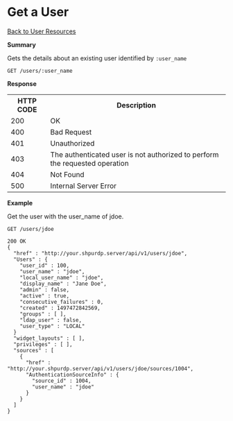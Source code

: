 
<!---
Licensed to the Apache Software Foundation (ASF) under one or more
contributor license agreements. See the NOTICE file distributed with
this work for additional information regarding copyright ownership.
The ASF licenses this file to You under the Apache License, Version 2.0
(the "License"); you may not use this file except in compliance with
the License. You may obtain a copy of the License at

http://www.apache.org/licenses/LICENSE-2.0

Unless required by applicable law or agreed to in writing, software
distributed under the License is distributed on an "AS IS" BASIS,
WITHOUT WARRANTIES OR CONDITIONS OF ANY KIND, either express or implied.
See the License for the specific language governing permissions and
limitations under the License.
-->

Get a User
=====

[Back to User Resources](user-resources.md)

**Summary**

Gets the details about an existing user identified by <code>:user_name</code> 

    GET /users/:user_name

**Response**

<table>
  <tr>
    <th>HTTP CODE</th>
    <th>Description</th>
  </tr>
  <tr>
    <td>200</td>
    <td>OK</td>  
  </tr>
  <tr>
    <td>400</td>
    <td>Bad Request</td>  
  </tr>
  <tr>
    <td>401</td>
    <td>Unauthorized</td>  
  </tr>
  <tr>
    <td>403</td>
    <td>The authenticated user is not authorized to perform the requested operation</td>  
  </tr> 
  <tr>
    <td>404</td>
    <td>Not Found</td>  
  </tr>
  <tr>
    <td>500</td>
    <td>Internal Server Error</td>  
  </tr>
</table>

**Example**

Get the user with the user_name of jdoe.

    GET /users/jdoe

    200 OK
    {
      "href" : "http://your.shpurdp.server/api/v1/users/jdoe",
      "Users" : {
        "user_id" : 100,
        "user_name" : "jdoe",
        "local_user_name" : "jdoe",
        "display_name" : "Jane Doe",
        "admin" : false,
        "active" : true,
        "consecutive_failures" : 0,
        "created" : 1497472842569,
        "groups" : [ ],
        "ldap_user" : false,
        "user_type" : "LOCAL"        
      }
      "widget_layouts" : [ ],
      "privileges" : [ ],
      "sources" : [
        {
          "href" : "http://your.shpurdp.server/api/v1/users/jdoe/sources/1004",
          "AuthenticationSourceInfo" : {
            "source_id" : 1004,
            "user_name" : "jdoe"
          }
        }
      ]
    }
    